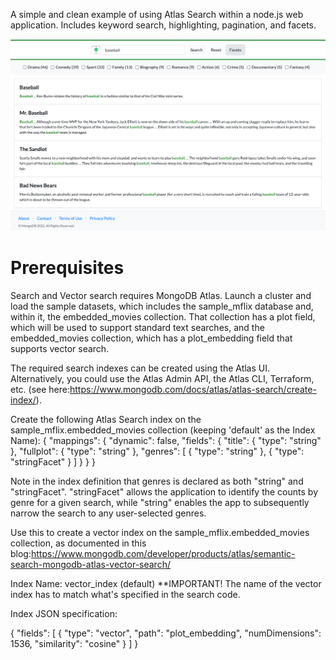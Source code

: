 A simple and clean example of using Atlas Search within a node.js web application. Includes keyword search, highlighting, pagination, and facets. 

<img src="images/demo-screenshot.png" alt="Atlas Search Demo App" width="800"/>

# Prerequisites

Search and Vector search requires MongoDB Atlas. Launch a cluster and load the sample datasets, which includes the sample_mflix database and, within it, the embedded_movies collection. That collection has a plot field, which will be used to support standard text searches, and the embedded_movies collection, which has a plot_embedding field that supports vector search. 

The required search indexes can be created using the Atlas UI. Alternatively, you could use the Atlas Admin API, the Atlas CLI, Terraform, etc. (see here:https://www.mongodb.com/docs/atlas/atlas-search/create-index/). 

Create the following Atlas Search index on the sample_mflix.embedded_movies collection
(keeping 'default' as the Index Name):
{
  "mappings": {
    "dynamic": false,
    "fields": {
      "title": { "type": "string" },
      "fullplot": { "type": "string" },
      "genres": [ { "type": "string" }, { "type": "stringFacet" } ]
    }
  }
}

Note in the index definition that genres is declared as both "string" and "stringFacet".
"stringFacet" allows the application to identify the counts by genre for a given search,
while "string" enables the app to subsequently narrow the search to any user-selected genres.


Use this to create a vector index on the sample_mflix.embedded_movies collection,
as documented in this blog:https://www.mongodb.com/developer/products/atlas/semantic-search-mongodb-atlas-vector-search/

Index Name: vector_index (default)
**IMPORTANT! The name of the vector index has to match what's specified in the search code.

Index JSON specification:

{
  "fields": [
    {
      "type": "vector",
      "path": "plot_embedding",
      "numDimensions": 1536,
      "similarity": "cosine"
    }
  ]
}

